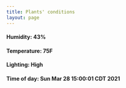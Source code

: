 ```yaml
---
title: Plants' conditions
layout: page
---
```



#### Humidity: 43%
#### Temperature: 75F
#### Lighting: High
#### Time of day: Sun Mar 28 15:00:01 CDT 2021

